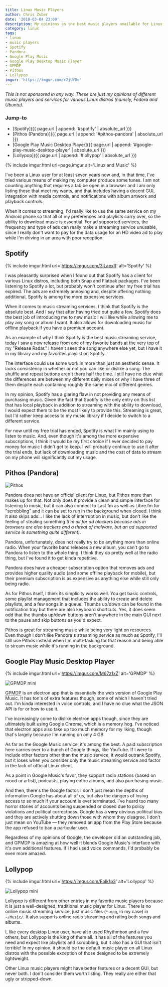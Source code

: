 ```yaml
---
title: Linux Music Players
author: Chris Zuber
date: '2018-03-04 23:00'
description: My opinions on the best music players available for Linux
category: linux
tags:
- linux
- music players
- Spotify
- Pandora
- Google Play Music
- Google Play Desktop Music Player
- GPMDP
- Pithos
- Lollypop
imgur: 'https://imgur.com/c2jUYGe'
---
```

*This is not sponsored in any way. These are just my opinions of different music
players and services for various Linux distros (namely, Fedora and Ubuntu).*

### Jump-to
- [Spotify]({{ page.url | append: '#spotify' | absolute_url }})
- [Pithos (Pandora)]({{ page.url | append: '#pithos-pandora' | absolute_url }})
- [Google Play Music Desktop Player]({{ page.url | append: '#google-play-music-desktop-player' | absolute_url }})
- [Lollypop]({{ page.url | append: '#lollypop' | absolute_url }})

{% include imgur.html url=page.imgur alt='Linux and Music' %}

I've been a Linux user for at least seven years now and, in that time, I've tried
various means of making my computer produce some tunes. I am not counting anything
that requires a tab be open in a browser and I am only listing those that meet my
wants, and that includes having a decent GUI, integration with media controls,
and notifications with album artwork and playback controls.

When it comes to streaming, I'd really like to use the same service on my Android
phone so that all of my preferences and playlists carry over, so the ability to
download music is essential. For ad supported services, the frequency and type
of ads can really make a streaming service unusable, since I really don't want
to pay for the data usage for an HD video ad to play while I'm driving in an
area with poor reception.

## Spotify
{% include imgur.html url='https://imgur.com/3lLaexR' alt='Spotify' %}

I was pleasantly surprised when I found out that Spotify has a client for various
Linux distros, including both Snap and Flatpak packages. I've been listening to
Spotify a lot, but probably won't continue after my free trial has expired. The
ads are extremely annoying and, despite offering nothing additional, Spotify
is among the more expensive services.

When it comes to music streaming services, I think that Spotify is the absolute
best. And I say that after having tried out quite a few. Spotify does the best
job of introducing me to new music I will like while allowing me to play any
song or album I want. It also allows for downloading music for offline playback
if you have a premium account.

As an example of why I think Spotify is the best music streaming service, today
I saw a new release from one of my favorite bands at the very top of my
"Release Radar." I haven't seen the song anywhere else yet, but I have it in my
library and my favorites playlist on Spotify.

The interface could use some work in more than just an aesthetic sense. It lacks
consistency in whether or not you can like or dislike a song. The shuffle and
repeat buttons aren't there half the time. I still have no clue what the differences
are between my different daily mixes or why I have three of them despite each
containing roughly the same mix of different genres.

In my opinion, Spotify has a glaring flaw in not providing any means of purchasing
music. Given the fact that Spotify is the only entry on this list that has local
playback in addition to streaming with the ability to download, I would expect
them to be the most likely to provide this. Streaming is great, but I'd rather
keep access to my music library if I decide to switch to a different service.

For now until my free trial has ended, Spotify is what I'm mainly using to listen
to music. And, even though it's among the more expensive subscriptions, I think
it would be my first choice if I ever decided to pay money for music I didn't
get to keep. I will probably continue to use it after the trial ends, but lack
of downloading music and the cost of data to stream on my phone will significantly
cut my usage.

## Pithos (Pandora)
![Pithos](https://i.imgur.com/FnIMtDol.png)

Pandora does not have an official client for Linux, but Pithos more than makes
up for that. Not only does it provide a clean and simple interface for listening
to music, but it can also connect to Last.fm as well as Libre.fm for "scrobbling"
and it can be set to run in the background when closed. I think it also skips ads...
I like the lack of interruption in music, but don't like the feeling of stealing
something *(I'm all for ad blockers because ads in browsers are also trackers
and a threat of malware, but an ad supported service is something quite different)*.

Pandora, unfortunately, does not really try to be anything more than online radio.
When your favorite band releases a new album, you can't go to Pandora to listen
to the whole thing. I think they do pretty well at the radio thing, but I've
found it to get kinda repetitive.

Pandora does have a cheaper subscription option that removes ads and provides
higher quality audio (and some offline playback for mobile), but their premium
subscription is as expensive as anything else while still only being radio.

As for Pithos itself, I think its simplicity works well. You get basic controls,
some playlist management that includes the ability to create and delete playlists,
and a few songs in a queue. Thumbs up/down can be found in the notification tray
but there are also keyboard shortcuts. Yes, it does seem odd that the thumbs
up/down buttons aren't anywhere in the main GUI next to the pause and skip buttons
as you'd expect.

Pithos is great for streaming music while being very light on resources. Even
though I don't like Pandora's streaming service as much as Spotify, I'll still
use Pithos instead when I'm multi-tasking for that reason and being able to stream
music while it's running in the background.

## Google Play Music Desktop Player
{% include imgur.html url='https://imgur.com/M67z1xZ' alt='GPMDP' %}

![GPMDP mini](https://i.imgur.com/sMgBOXum.png)

<abbr title="Google Play Music Desktop Player">GPMDP</abbr> is an electron app
that is essentially the web version of Google Play Music. It has ton's of extra
features though, some of which I haven't tried out. I'm kinda interested in voice
controls, and I have no clue what the JSON API is for or how to use it.

I've increasingly come to dislike electron apps though, since they are ultimately
built using Google Chrome, which is a memory hog. I've noticed that electron apps
also take up too much memory for my liking, though that's largely because I'm
running on only 4 GB.

As far as the Google Music service, it's among the best. A paid subscription here
carries over to a bunch of Google things, like YouTube. If I were to include other
factors other than the music service, it would outrank Spotify, but it loses when
you consider only the music streaming service and factor in the lack of official
Linux client.

As a point in Google Music's favor, they support radio stations (based on mood
  or artist), podcasts, playing entire albums, and also purchasing music.

And then, there's the Google factor. I don't just mean the depths of information
Google has about all of us, but also the dangers of losing access to so much if
your account is ever terminated. I've heard too many horror stories of accounts
being suspended or closed due to policy violations and political correctness.
Google has a **very** obvious political bias and they are actively shutting
down those with whom they disagree. I don't just mean on YouTube &mdash; they
removed an app from the Play Store because the app refused to ban a particular user.

Regardless of my opinions of Google, the developer did an outstanding job, and
GPMDP is amazing at how well it blends Google Music's interface with it's own
additional features. If I had used voice commands, I'd probably be even more amazed.

## Lollypop
{% include imgur.html url='https://imgur.com/EaIk1p3' alt='Lollypop' %}

![Lollypop mini](https://i.imgur.com/pXQMU4Vm.png)

Lollypop is different from other entries in my favorite music players because it
is just a well-designed, traditional music player for Linux. There is no online
music streaming service, just music files (`*.ogg`, in my case) in `~/Music/`.
It also supports online radio streaming and rating both songs and albums.

I, like every desktop Linux user, have also used Rhythmbox and a few others, but
Lollypop is the king of them all. It has all of the features you need and expect
like playlists and scrobbling, but it also has a GUI that isn't terrible! In my
opinion, it should be the default music player on all Linux distros with the
possible exception of those designed to be extremely lightweight.

Other Linux music players might have better features or a decent GUI, but never
both. I don't consider them worth listing. They really are either that ugly or
stripped-down.
